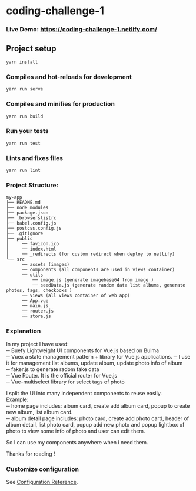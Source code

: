 # coding-challenge-1

### Live Demo: https://coding-challenge-1.netlify.com/

## Project setup
```
yarn install
```

### Compiles and hot-reloads for development
```
yarn run serve
```

### Compiles and minifies for production
```
yarn run build
```

### Run your tests
```
yarn run test
```

### Lints and fixes files
```
yarn run lint
```

### Project Structure: <br>

```
my-app
├── README.md
├── node_modules
├── package.json
├── .browserslistrc
├── babel.config.js
├── postcss.config.js
├── .gitignore
├── public
│     ── favicon.ico
│     ── index.html
│     ── _redirects (for custom redirect when deploy to netlify)
└── src
      ── assets (images)
      ── components (all components are used in views container)
      ── utils 
          ── image.js (generate imagebase64 from image )
          ── seedData.js (generate random data list albums, generate photos, tags, checkboxs )
      ── views (all views container of web app) 
      ── App.vue
      ── main.js
      ── router.js
      ── store.js
```
### Explanation <br>
In my project I have used: <br >
  ─ Buefy Lightweight UI components for Vue.js based on Bulma <br >
  ─ Vuex a state management pattern + library for Vue.js applications.
    ─ I use it for management list albums, update album, update photo info of album <br>
  ─ faker.js to generate radom fake data <br >
  ─ Vue Router. It is the official router for Vue.js <br >
  ─ Vue-multiselect library for select tags of photo <br >

I split the UI into many independent components to reuse easily. <br>
Example: <br>
 ─ home page includes: album card, create add album card, popup to create new album, list album card. <br>
 ─ album detail page includes: photo card, create add photo card, header of album detail, list photo card, popup add new photo and popup lightbox of photo to view some info of photo and user can edit them. <br>

So I can use my components anywhere when i need them.  <br>

Thanks for reading ! <br>

### Customize configuration
See [Configuration Reference](https://cli.vuejs.org/config/).
